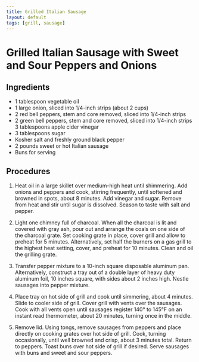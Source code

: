 ```yaml
---
title: Grilled Italian Sausage
layout: default
tags: [grill, sausage]
---
```

# Grilled Italian Sausage with Sweet and Sour Peppers and Onions

## Ingredients
* 1 tablespoon vegetable oil
* 1 large onion, sliced into 1/4-inch strips (about 2 cups)
* 2 red bell peppers, stem and core removed, sliced into 1/4-inch strips
* 2 green bell peppers, stem and core removed, sliced into 1/4-inch strips 3 tablespoons apple cider vinegar
* 3 tablespoons sugar
* Kosher salt and freshly ground black pepper
* 2 pounds sweet or hot Italian sausage
* Buns for serving

## Procedures

1. Heat oil in a large skillet over medium-high heat until shimmering. Add onions and peppers and cook, stirring frequently, until softened and browned in spots, about 8 minutes. Add vinegar and sugar. Remove from heat and stir until sugar is dissolved. Season to taste with salt and pepper.

2. Light one chimney full of charcoal. When all the charcoal is lit and covered with gray ash, pour out and arrange the coals on one side of the charcoal grate. Set cooking grate in place, cover grill and allow to preheat for 5 minutes. Alternatively, set half the burners on a gas grill to the highest heat setting, cover, and preheat for 10 minutes. Clean and oil the grilling grate.

3. Transfer pepper mixture to a 10-inch square disposable aluminum pan. Alternatively, construct a tray out of a double layer of heavy duty aluminum foil, 10 inches square, with sides about 2 inches high. Nestle sausages into pepper mixture.

4. Place tray on hot side of grill and cook until simmering, about 4 minutes. Slide to cooler side of grill. Cover grill with vents over the sausages. Cook with all vents open until sausages register 140° to 145°F on an instant read thermometer, about 20 minutes, turning once in the middle.

5. Remove lid. Using tongs, remove sausages from peppers and place directly on cooking grates over hot side of grill. Cook, turning occasionally, until well browned and crisp, about 3 minutes total. Return to peppers. Toast buns over hot side of grill if desired. Serve sausages with buns and sweet and sour peppers.

